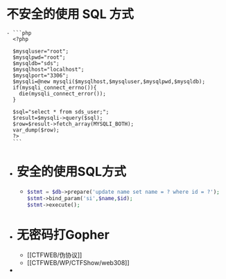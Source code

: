 # 不安全的使用 SQL 方式
	- ```php
	  <?php
	  
	  $mysqluser="root";
	  $mysqlpwd="root";
	  $mysqldb="sds";
	  $mysqlhost="localhost";
	  $mysqlport="3306";
	  $mysqli=@new mysqli($mysqlhost,$mysqluser,$mysqlpwd,$mysqldb);
	  if(mysqli_connect_errno()){
	  	die(mysqli_connect_error());
	  }
	  
	  $sql="select * from sds_user;";
	  $result=$mysqli->query($sql);
	  $row=$result->fetch_array(MYSQLI_BOTH);
	  var_dump($row);
	  ?>
	  ```
- # 安全的使用SQL方式
	- ```php
	  $stmt = $db->prepare('update name set name = ? where id = ?');
	  $stmt->bind_param('si',$name,$id);
	  $stmt->execute();
	  ```
- # 无密码打Gopher
	- [[CTFWEB/伪协议]]
	- [[CTFWEB/WP/CTFShow/web308]]
-